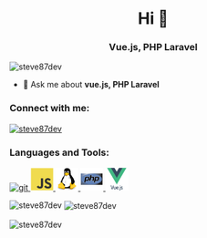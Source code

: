 <h1 align="center">Hi 👋 </h1>
<h3 align="center">Vue.js, PHP Laravel</h3>

<p align="left"> <img src="https://komarev.com/ghpvc/?username=steve87dev&label=Profile%20views&color=0e75b6&style=flat" alt="steve87dev" /> </p>

- 💬 Ask me about **vue.js, PHP Laravel**


<h3 align="left">Connect with me:</h3>
<p align="left">
<a href="https://dev.to/steve87dev" target="blank"><img align="center" src="https://raw.githubusercontent.com/rahuldkjain/github-profile-readme-generator/master/src/images/icons/Social/devto.svg" alt="steve87dev" height="30" width="40" /></a>
</p>

<h3 align="left">Languages and Tools:</h3>
<p align="left"> <a href="https://git-scm.com/" target="_blank" rel="noreferrer"> <img src="https://www.vectorlogo.zone/logos/git-scm/git-scm-icon.svg" alt="git" width="40" height="40"/> </a> <a href="https://developer.mozilla.org/en-US/docs/Web/JavaScript" target="_blank" rel="noreferrer"> <img src="https://raw.githubusercontent.com/devicons/devicon/master/icons/javascript/javascript-original.svg" alt="javascript" width="40" height="40"/> </a> <a href="https://www.linux.org/" target="_blank" rel="noreferrer"> <img src="https://raw.githubusercontent.com/devicons/devicon/master/icons/linux/linux-original.svg" alt="linux" width="40" height="40"/> </a> <a href="https://www.php.net" target="_blank" rel="noreferrer"> <img src="https://raw.githubusercontent.com/devicons/devicon/master/icons/php/php-original.svg" alt="php" width="40" height="40"/> </a> <a href="https://vuejs.org/" target="_blank" rel="noreferrer"> <img src="https://raw.githubusercontent.com/devicons/devicon/master/icons/vuejs/vuejs-original-wordmark.svg" alt="vuejs" width="40" height="40"/> </a> </p>

<p><img align="left" src="https://github-readme-stats.vercel.app/api/top-langs?username=steve87dev&show_icons=true&locale=en&layout=compact" alt="steve87dev" /></p>

<p>&nbsp;<img align="center" src="https://github-readme-stats.vercel.app/api?username=steve87dev&show_icons=true&locale=en" alt="steve87dev" /></p>

<p><img align="center" src="https://github-readme-streak-stats.herokuapp.com/?user=steve87dev&" alt="steve87dev" /></p>
